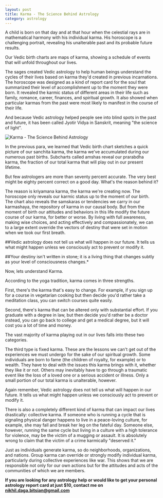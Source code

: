 ```yaml
---
layout: post
title: Karma - The Science Behind Astrology
category: astrology
---
```


A child is born on that day and at that hour when the celestial rays are in mathematical harmony with his individual karma. His horoscope is a challenging portrait, revealing his unalterable past and its probable future results.

Our Vedic birth charts are maps of karma, showing a schedule of events that will unfold throughout our lives. 

The sages created Vedic astrology to help human beings understand the cycles of their lives based on karma they'd created in previous incarnations. The horoscope was designed as a kind of report card for the soul that summarized their level of accomplishment up to the moment they were born. It revealed the karmic status of different areas in their life such as family, romance, career, finances, and spiritual growth. It also showed when particular karmas from the past were most likely to manifest in the course of their life.

And because Vedic astrology helped people see into blind spots in the past and future, it has been called Jyotir Vidya in Sanskrit, meaning "the science of light".

![Karma - The Science Behind Astrology]({{site.url}}/images/nikhil_daga_astrology.jpg)

In the previous para, we learned that Vedic birth chart sketches a quick picture of our sanchita karma, the karma we've accumulated during our numerous past births. Subcharts called amshas reveal our prarabdha karma, the fraction of our total karma that will play out in our present lifetime.

But few astrologers are more than seventy percent accurate. The very best might be eighty percent correct on a good day. What's the reason behind it?

The reason is kriyamana karma, the karma we're creating now. The horoscope only reveals our karmic status up to the moment of our birth. The chart also reveals the samskaras or tendencies we carry in our karmashaya, the repository of karma in our causal body. But from the moment of birth our attitudes and behaviors in this life modify the future course of our karma, for better or worse. By living with full awareness, making wise choices, and acting effectively and compassionately, we can to a large extent override the vectors of destiny that were set in motion when we took our first breath.

##Vedic astrology does not tell us what will happen in our future. It tells us what might happen unless we consciously act to prevent or modify it.

##Your destiny isn't written in stone; it is a living thing that changes subtly as your level of consciousness changes.*


Now, lets understand Karma.

According to the yoga tradition, karma comes in three strengths.

First, there's the karma that's easy to change. For example, if you sign up for a course in vegetarian cooking but then decide you'd rather take a meditation class, you can switch courses quite easily.

Second, there's karma that can be altered only with substantial effort. If you graduate with a degree in law, but then decide you'd rather be a doctor instead, you can go back to college and get a medical degree, but it will cost you a lot of time and money.

The vast majority of karma playing out in our lives falls into these two categories.

The third type is fixed karma. These are the lessons we can't get out of the experiences we must undergo for the sake of our spiritual growth. Some individuals are born to fame (the children of royalty, for example) or to wealth. They have to deal with the issues this karma brings with it, whether they like it or not. Others may inevitably have to go through a traumatic event like the loss of a loved one or a serious accident or illness. Only a small portion of our total karma is unalterable, however.

Again remember,
Vedic astrology does not tell us what will happen in our future. It tells us what might happen unless we consciously act to prevent or modify it.

There is also a completely different kind of karma that can impact our lives drastically: collective karma.
If someone who is running a cycle that is signaling physical danger happens to live in a peace-loving culture, for example, she may fall and break her leg  on the fateful day. Someone else, however, running the same cycle but living in a culture with a high tolerance for violence, may be the victim of a mugging or assault. It is absolutely wrong to claim that the victim of a crime karmically "deserved it."

Just as individuals generate karma, so do neighborhoods, organizations, and nations. Group karma can override or strongly modify individual karma, particularly during collective experiences like war. This shows that we are responsible not only for our own actions but for the attitudes and acts of the communities of which we are members.

**If you are looking for any astrology help or would like to get your personal astrology report card at just $10, contact me on <nikhil.daga.bitsian@gmail.com>**
